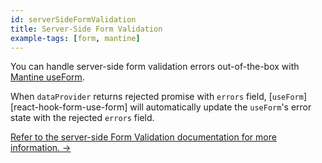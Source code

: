 ```yaml
---
id: serverSideFormValidation
title: Server-Side Form Validation
example-tags: [form, mantine]
---
```


You can handle server-side form validation errors out-of-the-box with [Mantine useForm][mantine-use-form].

When `dataProvider` returns rejected promise with `errors` field, [`useForm`][react-hook-form-use-form] will automatically update the `useForm`'s error state with the rejected `errors` field.

[Refer to the server-side Form Validation documentation for more information. →](/docs/advanced-tutorials/forms/server-side-form-validation/)

<CodeSandboxExample path="server-side-form-validation-mantine" />

[mantine-use-form]: /docs/api-reference/mantine/hooks/form/useForm/
